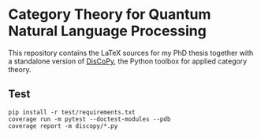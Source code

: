 # Category Theory for Quantum Natural Language Processing

This repository contains the LaTeX sources for my PhD thesis together with a standalone version of [DisCoPy](https://github.com/oxford-quantum-group/discopy), the Python toolbox for applied category theory.

## Test

```shell
pip install -r test/requirements.txt
coverage run -m pytest --doctest-modules --pdb
coverage report -m discopy/*.py
```
